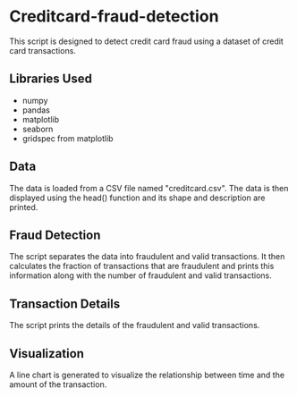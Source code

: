 # Creditcard-fraud-detection

This script is designed to detect credit card fraud using a dataset of credit card transactions. 

## Libraries Used

- numpy
- pandas
- matplotlib
- seaborn
- gridspec from matplotlib

## Data

The data is loaded from a CSV file named "creditcard.csv". The data is then displayed using the head() function and its shape and description are printed.

## Fraud Detection

The script separates the data into fraudulent and valid transactions. It then calculates the fraction of transactions that are fraudulent and prints this information along with the number of fraudulent and valid transactions.

## Transaction Details

The script prints the details of the fraudulent and valid transactions.

## Visualization

A line chart is generated to visualize the relationship between time and the amount of the transaction.